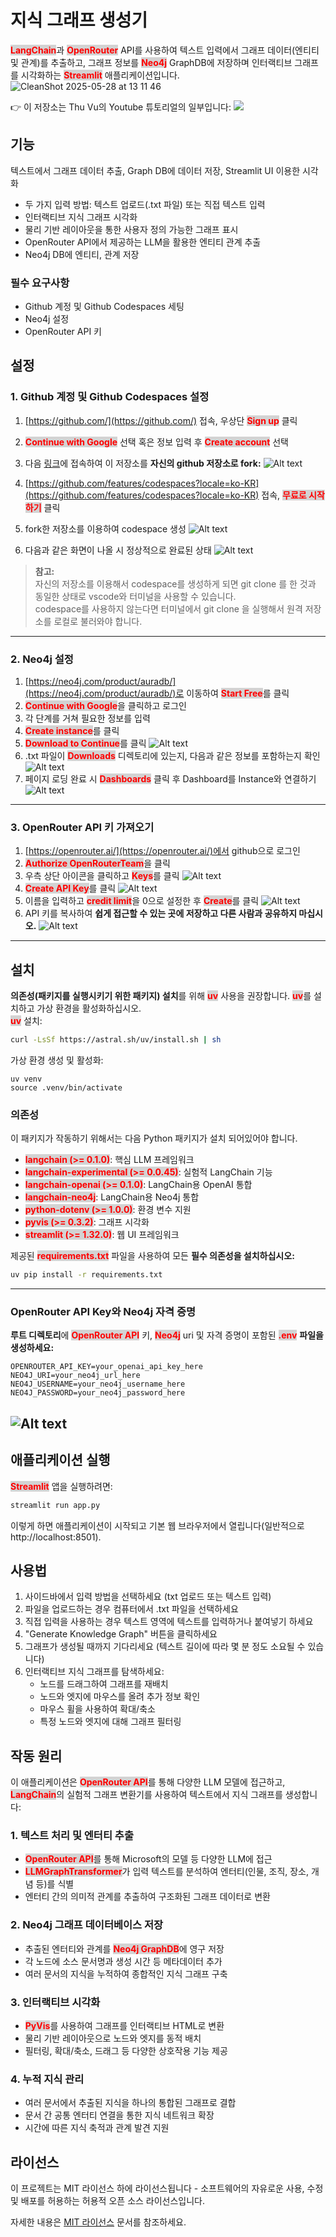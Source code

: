 # 지식 그래프 생성기

<span style="background-color: lightgrey; color: red"><b>LangChain</b></span>과 <span style="background-color: lightgrey; color: red"><b>OpenRouter</b></span> API를 사용하여 텍스트 입력에서 그래프 데이터(엔티티 및 관계)를 추출하고, 그래프 정보를 <span style="background-color: lightgrey; color: red"><b>Neo4j</b></span> GraphDB에 저장하며 인터랙티브 그래프를 시각화하는 <span style="background-color: lightgrey; color: red"><b>Streamlit</b></span> 애플리케이션입니다.
![CleanShot 2025-05-28 at 13 11 46](https://github.com/user-attachments/assets/4fef9158-8dd8-432d-bb8a-b53953a82c6c)

👉 이 저장소는 Thu Vu의 Youtube 튜토리얼의 일부입니다:
[![](https://img.youtube.com/vi/O-T_6KOXML4/0.jpg)](https://www.youtube.com/watch?v=O-T_6KOXML4)

## 기능
텍스트에서 그래프 데이터 추출, Graph DB에 데이터 저장, Streamlit UI 이용한 시각화

- 두 가지 입력 방법: 텍스트 업로드(.txt 파일) 또는 직접 텍스트 입력
- 인터랙티브 지식 그래프 시각화
- 물리 기반 레이아웃을 통한 사용자 정의 가능한 그래프 표시
- OpenRouter API에서 제공하는 LLM을 활용한 엔티티 관계 추출
- Neo4j DB에 엔티티, 관계 저장

### 필수 요구사항

- Github 계정 및 Github Codespaces 세팅
- Neo4j 설정
- OpenRouter API 키

## 설정

### 1. Github 계정 및 Github Codespaces 설정

1. [https://github.com/](https://github.com/) 접속, 우상단 <span style="background-color: lightgrey; color: red"><b>Sign up</b></span> 클릭
2. <span style="background-color: lightgrey; color: red"><b>Continue with Google</b></span> 선택 혹은 정보 입력 후 <span style="background-color: lightgrey; color: red"><b>Create account</b></span> 선택
3. 다음 [링크](https://github.com/bumpslab/knowledge-graph-llms)에 접속하여 이 저장소를 **자신의 github 저장소로 fork:**
![Alt text](./assets/Fork.png)

4. [https://github.com/features/codespaces?locale=ko-KR](https://github.com/features/codespaces?locale=ko-KR) 접속, <span style="background-color: lightgrey; color: red"><b>무료로 시작하기</b></span> 클릭
5. fork한 저장소를 이용하여 codespace 생성
![Alt text](./assets/create_new_codespace.png)

6. 다음과 같은 화면이 나올 시 정상적으로 완료된 상태
![Alt text](./assets/example_screen.png)

> **참고:**   
> 자신의 저장소를 이용해서 codespace를 생성하게 되면
> git clone <my repo url>를 한 것과 동일한 상태로 vscode와 터미널을 사용할 수 있습니다.  
> codespace를 사용하지 않는다면 터미널에서 git clone <my repo url>을 실행해서 원격 저장소를 로컬로 불러와야 합니다.

---
### 2. Neo4j 설정

1. [https://neo4j.com/product/auradb/](https://neo4j.com/product/auradb/)로 이동하여 <span style="background-color: lightgrey; color: red"><b>Start Free</b></span>를 클릭
2. <span style="background-color: lightgrey; color: red"><b>Continue with Google</b></span>을 클릭하고 로그인
3. 각 단계를 거쳐 필요한 정보를 입력
4. <span style="background-color: lightgrey; color: red"><b>Create instance</b></span>를 클릭
5. <span style="background-color: lightgrey; color: red"><b>Download to Continue</b></span>를 클릭
![Alt text](./assets/neo4j_setup.png)
6. .txt 파일이 <span style="background-color: lightgrey; color: red"><b>Downloads</b></span> 디렉토리에 있는지, 다음과 같은 정보를 포함하는지 확인
![Alt text](./assets/neo4j_credentials.png)
7. 페이지 로딩 완료 시 <span style="background-color: lightgrey; color: red"><b>Dashboards</b></span> 클릭 후 Dashboard를 Instance와 연결하기
![Alt text](./assets/connect_dashboard.png)
---
### 3. OpenRouter API 키 가져오기

1. [https://openrouter.ai/](https://openrouter.ai/)에서 github으로 로그인
2. <span style="background-color: lightgrey; color: red"><b>Authorize OpenRouterTeam</b></span>을 클릭
3. 우측 상단 아이콘을 클릭하고 <span style="background-color: lightgrey; color: red"><b>Keys</b></span>를 클릭
![Alt text](./assets/openrouter_1.png)
4. <span style="background-color: lightgrey; color: red"><b>Create API Key</b></span>를 클릭
![Alt text](./assets/CreateAPIKey.png)
5. 이름을 입력하고 <span style="background-color: lightgrey; color: red"><b>credit limit</b></span>을 0으로 설정한 후 <span style="background-color: lightgrey; color: red"><b>Create</b></span>를 클릭
![Alt text](./assets/createapikey_2.png) 
6. API 키를 복사하여 **쉽게 접근할 수 있는 곳에 저장하고 다른 사람과 공유하지 마십시오.**
![Alt text](./assets/saveapikey.png)
---
## 설치
**의존성(패키지를 실행시키기 위한 패키지) 설치**를 위해 <span style="background-color: lightgrey; color: red"><b>uv</b></span> 사용을 권장합니다. <span style="background-color: lightgrey; color: red"><b>uv</b></span>를 설치하고 가상 환경을 활성화하십시오.  
<span style="background-color: lightgrey; color: red"><b>uv</b></span> 설치:
```bash
curl -LsSf https://astral.sh/uv/install.sh | sh
```

가상 환경 생성 및 활성화:
```
uv venv 
source .venv/bin/activate
```

### 의존성

이 패키지가 작동하기 위해서는 다음 Python 패키지가 설치 되어있어야 합니다.

- <span style="background-color: lightgrey; color: red"><b>langchain (>= 0.1.0)</b></span>: 핵심 LLM 프레임워크
- <span style="background-color: lightgrey; color: red"><b>langchain-experimental (>= 0.0.45)</b></span>: 실험적 LangChain 기능
- <span style="background-color: lightgrey; color: red"><b>langchain-openai (>= 0.1.0)</b></span>: LangChain용 OpenAI 통합
- <span style="background-color: lightgrey; color: red"><b>langchain-neo4j</b></span>: LangChain용 Neo4j 통합
- <span style="background-color: lightgrey; color: red"><b>python-dotenv (>= 1.0.0)</b></span>: 환경 변수 지원
- <span style="background-color: lightgrey; color: red"><b>pyvis (>= 0.3.2)</b></span>: 그래프 시각화
- <span style="background-color: lightgrey; color: red"><b>streamlit (>= 1.32.0)</b></span>: 웹 UI 프레임워크

제공된 <span style="background-color: lightgrey; color: red"><b>requirements.txt</b></span> 파일을 사용하여 모든 **필수 의존성을 설치하십시오:**

```bash
uv pip install -r requirements.txt
```
---
### OpenRouter API Key와 Neo4j 자격 증명

**루트 디렉토리**에 <span style="background-color: lightgrey; color: red"><b>OpenRouter API</b></span> 키, <span style="background-color: lightgrey; color: red"><b>Neo4j</b></span> uri 및 자격 증명이 포함된 <span style="background-color: lightgrey; color: red"><b>.env</b></span> **파일을 생성하세요:**
```
OPENROUTER_API_KEY=your_openai_api_key_here
NEO4J_URI=your_neo4j_url_here
NEO4J_USERNAME=your_neo4j_username_here
NEO4J_PASSWORD=your_neo4j_password_here
```
![Alt text](./assets/make_env.png)
---
## 애플리케이션 실행

<span style="background-color: lightgrey; color: red"><b>Streamlit</b></span> 앱을 실행하려면:

```bash
streamlit run app.py
```

이렇게 하면 애플리케이션이 시작되고 기본 웹 브라우저에서 열립니다(일반적으로 http://localhost:8501).

## 사용법

1. 사이드바에서 입력 방법을 선택하세요 (txt 업로드 또는 텍스트 입력)
2. 파일을 업로드하는 경우 컴퓨터에서 .txt 파일을 선택하세요
3. 직접 입력을 사용하는 경우 텍스트 영역에 텍스트를 입력하거나 붙여넣기 하세요
4. "Generate Knowledge Graph" 버튼을 클릭하세요
5. 그래프가 생성될 때까지 기다리세요 (텍스트 길이에 따라 몇 분 정도 소요될 수 있습니다)
6. 인터랙티브 지식 그래프를 탐색하세요:
   - 노드를 드래그하여 그래프를 재배치
   - 노드와 엣지에 마우스를 올려 추가 정보 확인
   - 마우스 휠을 사용하여 확대/축소
   - 특정 노드와 엣지에 대해 그래프 필터링

## 작동 원리

이 애플리케이션은 <span style="background-color: lightgrey; color: red"><b>OpenRouter API</b></span>를 통해 다양한 LLM 모델에 접근하고, <span style="background-color: lightgrey; color: red"><b>LangChain</b></span>의 실험적 그래프 변환기를 사용하여 텍스트에서 지식 그래프를 생성합니다:

### 1. 텍스트 처리 및 엔터티 추출
- <span style="background-color: lightgrey; color: red"><b>OpenRouter API</b></span>를 통해 Microsoft의 모델 등 다양한 LLM에 접근
- <span style="background-color: lightgrey; color: red"><b>LLMGraphTransformer</b></span>가 입력 텍스트를 분석하여 엔터티(인물, 조직, 장소, 개념 등)를 식별
- 엔터티 간의 의미적 관계를 추출하여 구조화된 그래프 데이터로 변환

### 2. Neo4j 그래프 데이터베이스 저장
- 추출된 엔터티와 관계를 <span style="background-color: lightgrey; color: red"><b>Neo4j GraphDB</b></span>에 영구 저장
- 각 노드에 소스 문서명과 생성 시간 등 메타데이터 추가
- 여러 문서의 지식을 누적하여 종합적인 지식 그래프 구축

### 3. 인터랙티브 시각화
- <span style="background-color: lightgrey; color: red"><b>PyVis</b></span>를 사용하여 그래프를 인터랙티브 HTML로 변환
- 물리 기반 레이아웃으로 노드와 엣지를 동적 배치
- 필터링, 확대/축소, 드래그 등 다양한 상호작용 기능 제공

### 4. 누적 지식 관리
- 여러 문서에서 추출된 지식을 하나의 통합된 그래프로 결합
- 문서 간 공통 엔터티 연결을 통한 지식 네트워크 확장
- 시간에 따른 지식 축적과 관계 발견 지원

## 라이선스

이 프로젝트는 MIT 라이선스 하에 라이선스됩니다 - 소프트웨어의 자유로운 사용, 수정 및 배포를 허용하는 허용적 오픈 소스 라이선스입니다.

자세한 내용은 [MIT 라이선스](https://opensource.org/licenses/MIT) 문서를 참조하세요.
